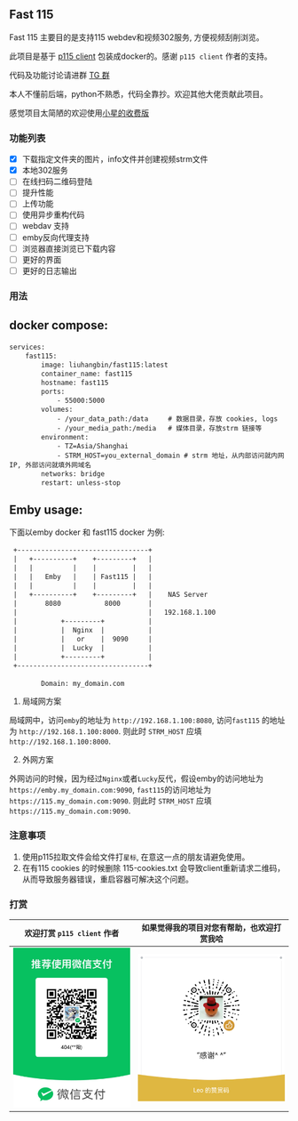 ## Fast 115

Fast 115 主要目的是支持115 webdev和视频302服务, 方便视频刮削浏览。

此项目是基于 [p115 client](https://github.com/ChenyangGao/p115client.git)
包装成docker的。感谢 `p115 client` 作者的支持。

代码及功能讨论请进群 [TG 群](https://t.me/operate115)

本人不懂前后端，python不熟悉，代码全靠抄。欢迎其他大佬贡献此项目。

感觉项目太简陋的欢迎使用[小星的收费版](https://hub.docker.com/r/lifj25/strm-p115)

### 功能列表

- [x] 下载指定文件夹的图片，info文件并创建视频strm文件
- [x] 本地302服务
- [ ] 在线扫码二维码登陆
- [ ] 提升性能
- [ ] 上传功能
- [ ] 使用异步重构代码
- [ ] webdav 支持
- [ ] emby反向代理支持
- [ ] 浏览器直接浏览已下载内容
- [ ] 更好的界面
- [ ] 更好的日志输出

### 用法

docker compose:
---
```
services:
    fast115:
        image: liuhangbin/fast115:latest
        container_name: fast115
        hostname: fast115
        ports:
            - 55000:5000
        volumes:
            - /your_data_path:/data     # 数据目录，存放 cookies, logs
            - /your_media_path:/media   # 媒体目录，存放strm 链接等
        environment:
            - TZ=Asia/Shanghai
            - STRM_HOST=you_external_domain # strm 地址，从内部访问就内网IP, 外部访问就填外网域名
        networks: bridge
        restart: unless-stop
```

Emby usage:
---
下面以emby docker 和 fast115 docker 为例:
```
 +---------------------------------+
 |   +----------+    +---------+   |
 |   |          |    |         |   |
 |   |   Emby   |    | Fast115 |   |
 |   |          |    |         |   |
 |   +----------+    +---------+   |    NAS Server
 |       8080           8000       |
 |                                 |   192.168.1.100
 |           +---------+           |
 |           |  Nginx  |           |
 |           |   or    |  9090     |
 |           |  Lucky  |           |
 |           +---------+           |
 +---------------------------------+

        Domain: my_domain.com
```

1. 局域网方案

局域网中，访问`emby`的地址为 `http://192.168.1.100:8080`, 访问`fast115`
的地址为 `http://192.168.1.100:8000`. 则此时 `STRM_HOST` 应填
`http://192.168.1.100:8000`.

2. 外网方案

外网访问的时候，因为经过`Nginx`或者`Lucky`反代，假设emby的访问地址为
`https://emby.my_domain.com:9090`, `fast115`的访问地址为
`https://115.my_domain.com:9090`. 则此时 `STRM_HOST` 应填
`https://115.my_domain.com:9090`.

### 注意事项

1. 使用p115拉取文件会给文件打`星标`, 在意这一点的朋友请避免使用。
2. 在有115 cookies 的时候删除 115-cookies.txt 会导致client重新请求二维码，
   从而导致服务器错误，重启容器可解决这个问题。

### 打赏

欢迎打赏 `p115 client` 作者 | 如果觉得我的项目对您有帮助，也欢迎打赏我哈
--- | ---
![p115client](app/static/images/p115clint.jpeg) | ![Leo](app/static/images/Leo.png)
